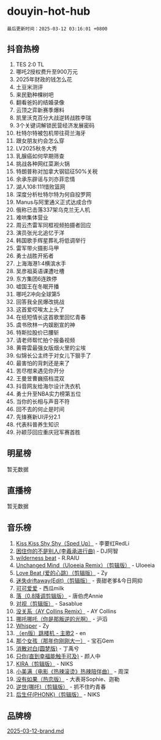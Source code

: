 # douyin-hot-hub

`最后更新时间：2025-03-12 03:16:01 +0800`

## 抖音热榜

1. TES 2:0 TL
1. 哪吒2授权费升至900万元
1. 2025年财政的钱怎么花
1. 土豆米测评
1. 来民勤种棵树吧
1. 翻看爸妈的结婚录像
1. 云顶之弈新赛季爆料
1. 凯里沃克百分大战逆转战胜李瑞
1. 3个关键词解锁民营经济发展密码
1. 杜特尔特被包机带往荷兰海牙
1. 跟女朋友约会怎么穿
1. LV2025秋冬大秀
1. 乳腺癌如何早期筛查
1. 挑战各种网红菜涮火锅
1. 特朗普称对加拿大钢铝征50%关税
1. 余承东辟谣与刘亦菲恋情
1. 湖人108:111惜败篮网
1. 深度分析杜特尔特为何自投罗网
1. Manus与阿里通义正式达成合作
1. 俄称已击落337架乌克兰无人机
1. 难哄集体营业
1. 周云杰雷军同框视频拍摄者回应
1. 演员张光北追忆于洋
1. 韩国歌手辉星葬礼将低调举行
1. 雷军带火摄影马甲
1. 勇士战胜开拓者
1. 上海海港1:4横滨水手
1. 吴彦祖英语课遭吐槽
1. 东方集团6连跌停
1. 嘘国王在冬眠开播
1. 哪吒2冲向全球第5
1. 回答我全民爆改挑战
1. 这首爱哎唉太上头了
1. 在纸短情长这首歌里回忆青春
1. 虞书欣林一内娱剧宣的神
1. 特斯拉股价已腰斩
1. 请老师帮忙拍个报备视频
1. 黄霄雲最强女版烟火里的尘埃
1. 似锦长公主终于对女儿下狠手了
1. 最害怕的背刺还是来了
1. 苦尽柑来遇见你开分
1. 王曼昱曹巍搭档混双
1. 抖音网友给海尔设计洗衣机
1. 勇士升至NBA实力榜第五位
1. 当你的长相与声音不符
1. 回不去的何止是时间
1. 先锋赛新UI评分2.1
1. 代表科普养生知识
1. 孙颖莎回应重庆冠军赛首胜

## 明星榜

暂无数据

## 直播榜

暂无数据

## 音乐榜

1. [Kiss Kiss Shy Shy（Sped Up）](https://sf3-cdn-tos.douyinstatic.com/obj/tos-cn-ve-2774/oYpXDAeGgQK0zfPaji7iKUixpCXFGILeLGmvYA) - 李要红RedLi
1. [困住你的不是别人(李羲承进行曲)](https://sf6-cdn-tos.douyinstatic.com/obj/tos-cn-ve-2774/okWrrVL1iQGZbfHVeCPAe7IaerYfM2jEQi5mNI) - DJ阿智
1. [wilderness beat](https://sf3-cdn-tos.douyinstatic.com/obj/tos-cn-ve-2774/o0oBmODSFCpfFdLRGzAAFC2ah9AIMEQfAOueVE) - R.RAIU
1. [Unchanged Mind（Uloeeia Remix）（剪辑版）](https://sf3-cdn-tos.douyinstatic.com/obj/tos-cn-ve-2774/oIHYu1YfsziJqmggAqBsXOiiI2Y1QB6I61RsMW) - Uloeeia
1. [Love Beat  (爱的心跳）（剪辑版）](https://sf6-cdn-tos.douyinstatic.com/obj/tos-cn-ve-2774/oUlARwvEINIisZ9nCnKMZiYFGfCCYLtDADDBge) - Zy
1. [迷失driftaway(Edit)（剪辑版）](https://sf3-cdn-tos.douyinstatic.com/obj/tos-cn-ve-2774/ogaa1xGNeFO6FCaMgO8PzzAceEI4fBLDMi15H3) - 喪甜老爹&今日网抑
1. [可可爱爱](https://sf3-cdn-tos.douyinstatic.com/obj/tos-cn-ve-2774/0deb1e75aea643b9927ba26aaafa29dd) - 西瓜milk
1. [落（0.8降调剪辑版）](https://sf6-cdn-tos.douyinstatic.com/obj/tos-cn-ve-2774/ociN0WUv3APijBYr6DUmAHmdkZ5MjM6gIF3iA) - 唐伯虎Annie
1. [对视（剪辑版）](https://sf3-cdn-tos.douyinstatic.com/obj/tos-cn-ve-2774/ogKtIhiB0WfAa18F9z3uWODMtZi2ysB1VuAIsQ) - Sasablue
1. [没关系（AY Collins Remix）](https://sf3-cdn-tos.douyinstatic.com/obj/tos-cn-ve-2774/oIBbI5Ghw4zdUCQMJrDEFaAQilZP3EIDSi7MW) - AY Collins
1. [哪吒哪吒（你是那叛逆的光啊）](https://sf3-cdn-tos.douyinstatic.com/obj/tos-cn-ve-2774/oUkQCgCDnBanFehFEFQDxCQntAOIfp9gyZYFVo) - 沪滔
1. [Whisper](https://sf3-cdn-tos.douyinstatic.com/obj/tos-cn-ve-2774/oEeYKDxIDCFuArkftgkGqCnG7xZtRC2rEMKBQi) - Zy
1. [（en版）跳楼机 - 主歌2](https://sf3-cdn-tos.douyinstatic.com/obj/tos-cn-ve-2774/oklN6GvgQ2L8DpPeaAGf1gPeyKzjXFwHIwoCZv) - en
1. [那个女孩（那年你刚刚大一）](https://sf6-cdn-tos.douyinstatic.com/obj/tos-cn-ve-2774/o4IZw7TlivwiBBBMA2rIgWrGNIrjFroh6bPqQ) - 宝石Gem
1. [消散对白(圆梦版)](https://sf3-cdn-tos.douyinstatic.com/obj/tos-cn-ve-2774/og4jB5I5IizzoZVAAAzWgBMAsMDWoArfwBOiFs) - 丁禹兮
1. [只你(直到幸福能触手可及)](https://sf3-cdn-tos.douyinstatic.com/obj/tos-cn-ve-2774/o0lBkRDzFTeaVSUz3ZZSCBVtZ5DIMQGfgmEAuE) - 颜人中
1. [KIRA（剪辑版）](https://sf5-hl-cdn-tos.douyinstatic.com/obj/tos-cn-ve-2774/o0Bq3TvdHqOfzihWrHyABMociuMA3Inwsbx9Wi) - NIKS
1. [小美满（电影《热辣滚烫》热辣陪伴曲）](https://sf3-cdn-tos.douyinstatic.com/obj/tos-cn-ve-2774/o0GAn2lSgfZIDUgtevCGDQYnFg4CwnrBaxbTZL) - 周深
1. [没有如果（热恋版）](https://sf3-cdn-tos.douyinstatic.com/obj/tos-cn-ve-2774/o4iETqbxIThtCXlBeV0DfAhZsbCFGhagYupnMx) - 大表哥Sophie、迦勒
1. [逆世(哪吒)（剪辑版）](https://sf3-cdn-tos.douyinstatic.com/obj/tos-cn-ve-2774/oMIEZAfEogrLnzfDWMBiZKCWuXIUFLtRDsOFWs) - 抓不住旳青春
1. [后生仔(PHONK)（剪辑版）](https://sf3-cdn-tos.douyinstatic.com/obj/tos-cn-ve-2774/o0TzmfumdQAJ1aGG9F5LfTXIYeGcqYKRPAeFdJ) - NIKS

## 品牌榜

[2025-03-12-brand.md](2025-03-12-brand.md)
